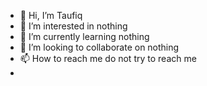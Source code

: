 - 👋 Hi, I’m Taufiq
- 👀 I’m interested in nothing
- 🌱 I’m currently learning nothing
- 💞️ I’m looking to collaborate on nothing
- 📫 How to reach me do not try to reach me
- 

<!---
muhammadtaufiq17/muhammadtaufiq17 is a ✨ special ✨ repository because its `README.md` (this file) appears on your GitHub profile.
You can click the Preview link to take a look at your changes.
--->
